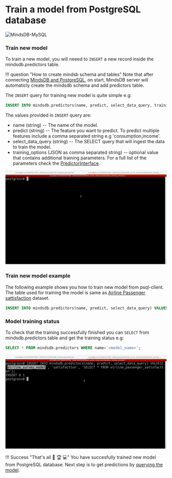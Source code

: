 # Train a model from PostgreSQL database

![MindsDB-MySQL](/assets/databases/mdb-postgres.png)

### Train new model

To train a new model, you will neeed to `INSERT` a new record inside the mindsdb.predictors table.

!!! question "How to create mindsb schema and tables"
    Note that after connecting [MindsDB and PostgreSQL](/datasources/postgresql/#psql-client), on start, MindsDB server will automaticly create the mindsdb schema and add predictors table.

The `INSERT` query for training new model is quite simple e.g:

```sql
INSERT INTO mindsdb.predictors(name, predict, select_data_query, training_options) VALUES ('model_name', 'target_variable', 'SELECT * FROM table_name', '{"additional_training_params:value"}');
```
The values provided in `INSERT` query are:

* name (string) -- The name of the model.
* predict (string) --  The feature you want to predict. To predict multiple features include a comma separated string e.g 'consumption,income'.
* select_data_query (string) -- The SELECT query that will ingest the data to train the model.
* training_options (JSON as comma separated string) -- optional value that contains additional training parameters. For a full list of the parameters check the [PredictorInterface](/PredictorInterface/#learn).

![Train model from psql client](/assets/predictors/postgresql-insert.gif)

### Train new model example

The following example shows you how to train new model from psql-client. The table used for training the model is same as [Airline Passenger sattisfaction](https://www.kaggle.com/teejmahal20/airline-passenger-satisfaction) dataset.

```sql
INSERT INTO mindsdb.predictors(name, predict, select_data_query) VALUES('airline_survey_model', 'satisfaction', 'SELECT * FROM airline_passenger_satisfaction');
```


### Model training status

To check that the training successfully finished you can `SELECT` from mindsdb.predictors table and get the training status e.g:

```sql
SELECT * FROM mindsdb.predictors WHERE name='<model_name>';
```

![Training model status](/assets/predictors/postgresql-status.gif)

!!! Success "That's all :tada: :trophy:  :computer:"
    You have succesfully trained new model from PostgreSQL database. Next step is to get predictions by [querying the model](/query/postgresql).